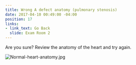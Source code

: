 ```yaml
---
title: Wrong A defect anatomy (pulmonary stenosis)
date: 2017-04-10 00:49:00 -04:00
position: 17
links:
- link_text: Go Back
  slide: Exam Room 2
---
```


Are you sure? Review the anatomy of the heart and try again.

![Normal-heart-anatomy.jpg](/uploads/Normal-heart-anatomy.jpg)